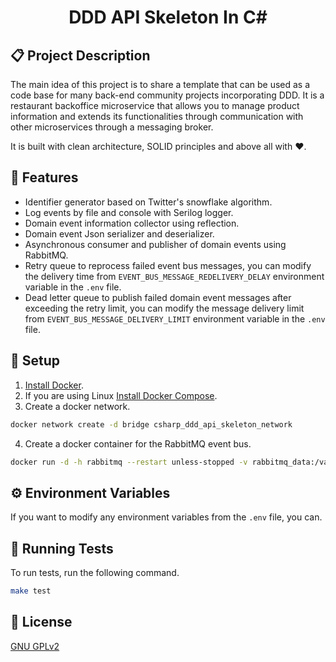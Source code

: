 <h1 align="center">
    DDD API Skeleton In C#
</h1>

## 📋 Project Description

The main idea of ​​this project is to share a template that can be used as a code base for many back-end community projects incorporating DDD. It is a restaurant backoffice microservice that allows you to manage product information and extends its functionalities through communication with other microservices through a messaging broker.

It is built with clean architecture, SOLID principles and above all with ❤️.

## 🎢 Features

- Identifier generator based on Twitter's snowflake algorithm.
- Log events by file and console with Serilog logger.
- Domain event information collector using reflection.
- Domain event Json serializer and deserializer.
- Asynchronous consumer and publisher of domain events using RabbitMQ.
- Retry queue to reprocess failed event bus messages, you can modify the delivery time from `EVENT_BUS_MESSAGE_REDELIVERY_DELAY` environment variable in the `.env` file.
- Dead letter queue to publish failed domain event messages after exceeding the retry limit, you can modify the message delivery limit from `EVENT_BUS_MESSAGE_DELIVERY_LIMIT` environment variable in the `.env` file.

## 🔧 Setup

1. [Install Docker](https://www.docker.com/get-started).
2. If you are using Linux [Install Docker Compose](https://docs.docker.com/).
3. Create a docker network. 
```bash
docker network create -d bridge csharp_ddd_api_skeleton_network
```
4. Create a docker container for the RabbitMQ event bus.
```bash
docker run -d -h rabbitmq --restart unless-stopped -v rabbitmq_data:/var/lib/rabbitmq/:delegated -e "RABBITMQ_DEFAULT_USER=guest" -e "RABBITMQ_DEFAULT_PASS=guest" --network csharp_ddd_api_skeleton_network heidiks/rabbitmq-delayed-message-exchange:3.10.2-management
```

## ⚙️ Environment Variables

If you want to modify any environment variables from the `.env` file, you can.

## 🧪 Running Tests

To run tests, run the following command.

```bash
make test
```

## 📜 License

[GNU GPLv2](https://choosealicense.com/licenses/gpl-2.0/)